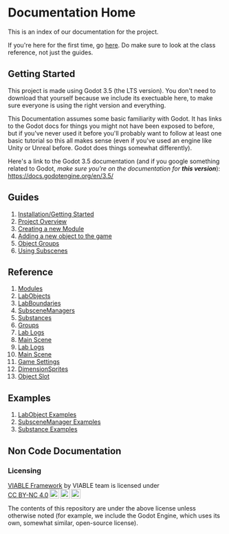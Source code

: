 # Documentation Home

This is an index of our documentation for the project.

If you're here for the first time, go [here](/docs/guide/overview.md). Do make sure to look at the class reference, not just the guides.

## Getting Started

This project is made using Godot 3.5 (the LTS version). You don't need to download that yourself because we include its exectuable here, to make sure everyone is using the right version and everything.

This Documentation assumes some basic familiarity with Godot. It has links to the Godot docs for things you might not have been exposed to before, but if you've never used it before you'll probably want to follow at least one basic tutorial so this all makes sense (even if you've used an engine like Unity or Unreal before. Godot does things somewhat differently).

Here's a link to the Godot 3.5 documentation (and if you google something related to Godot, *make sure you're on the documentation for **this version***):<br>
https://docs.godotengine.org/en/3.5/

## Guides
1. [Installation/Getting Started](/README.md#setup)
2. [Project Overview](/docs/guide/overview.md)
3. [Creating a new Module](/docs/reference/modules.md#making-a-new-module)
4. [Adding a new object to the game](/docs/reference/labobject.md#creating-a-new-type-of-labobject)
5. [Object Groups](/docs/reference/groups/index.md)
6. [Using Subscenes](/docs/reference/subscenemanagers.md)

## Reference
1. [Modules](/docs/reference/modules.md)
2. [LabObjects](/docs/reference/labobject.md)
3. [LabBoundaries](/docs/reference/labboundary.md)
4. [SubsceneManagers](/docs/reference/subscenemanagers.md)
5. [Substances](/docs/reference/substances.md)
6. [Groups](/docs/reference/groups/index.md)
7. [Lab Logs](/docs/reference/lablogs.md)
8. [Main Scene](/docs/reference/mainscene.md)
8. [Lab Logs](/docs/reference/lablogs.md)
9. [Main Scene](/docs/reference/mainscene.md)
10. [Game Settings](/docs/reference/gamesettings.md)
11. [DimensionSprites](/docs/reference/dimensionsprite.md)
12. [Object Slot](/docs/reference/objectslot.md)

## Examples
1. [LabObject Examples](/docs/examples/examples-labobjects.md)
2. [SubsceneManager Examples](/docs/examples/examples-subscenes.md)
3. [Substance Examples](/docs/examples/examples-substances.md)

## Non Code Documentation

### Licensing

<p xmlns:cc="http://creativecommons.org/ns#" xmlns:dct="http://purl.org/dc/terms/"><a property="dct:title" rel="cc:attributionURL" href="https://github.com/project-viable/viable-virtual-lab">VIABLE Framework</a> by <span property="cc:attributionName">VIABLE team</span> is licensed under <a href="https://creativecommons.org/licenses/by-nc/4.0/?ref=chooser-v1" target="_blank" rel="license noopener noreferrer" style="display:inline-block;">CC BY-NC 4.0<img style="height:22px!important;margin-left:3px;vertical-align:text-bottom;" src="https://mirrors.creativecommons.org/presskit/icons/cc.svg?ref=chooser-v1" alt=""><img style="height:22px!important;margin-left:3px;vertical-align:text-bottom;" src="https://mirrors.creativecommons.org/presskit/icons/by.svg?ref=chooser-v1" alt=""><img style="height:22px!important;margin-left:3px;vertical-align:text-bottom;" src="https://mirrors.creativecommons.org/presskit/icons/nc.svg?ref=chooser-v1" alt=""></a></p>

The contents of this repository are under the above license unless otherwise noted (for example, we include the Godot Engine, which uses its own, somewhat similar, open-source license).
